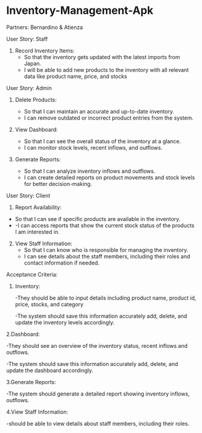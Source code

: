 # Inventory-Management-Apk
Partners:
Bernardino & Atienza

User Story: Staff
1. Record Inventory Items:
   - So that the inventory gets updated with the latest imports from Japan.
   - I will be able to add new products to the inventory with all relevant data like product name, price, and stocks

 User Story: Admin
1. Delete Products:
   - So that I can maintain an accurate and up-to-date inventory.
   - I can remove outdated or incorrect product entries from the system.

2. View Dashboard:
   - So that I can see the overall status of the inventory at a glance.
   - I can monitor stock levels, recent inflows, and outflows.

3. Generate Reports:
   - So that I can analyze inventory inflows and outflows.
   - I can create detailed reports on product movements and stock levels for better decision-making.

User Story: Client
1.  Report Availability:
   - So that I can see if specific products are available in the inventory.
   - -I can access reports that show the current stock status of the products I am interested in.

2. View Staff Information:
   - So that I can know who is responsible for managing the inventory.
   - I can see details about the staff members, including their roles and contact information if needed.
  
Acceptance Criteria:

1. Inventory:
   
   -They should be able to input details including product name, product id, price, stocks, and category
   
   -The system should save this information accurately add, delete, and update the inventory levels accordingly.
   
2.Dashboard:

-They should see an overview of the inventory status, recent inflows and outflows.

-The system should save this information accurately add, delete, and update the dashboard accordingly.

3.Generate Reports:

-The system should generate a detailed report showing inventory inflows, outflows.
  
4.View Staff Information:

 -should be able to view details about staff members, including their roles.
 




  

   
